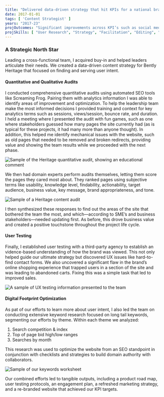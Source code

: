```yaml
---
title: "Delivered data-driven strategy that hit KPIs for a national brand"
date: 2017-01-01
tags: [ 'Content Strategist' ]
years: "2017-23"
projOutcomes: "Significant improvements across KPI’s such as social media engagement, SEM conversions, lowered website bounce rate, website session durations, and web form conversions."
projSkills: [ "User Research", "Strategy", "Facilitation", "Editing", "Vendor Procurement", "IA", "UX", "SEO (search engine optimization)", "SEM (search engine marketing)" ]
---
```


### A Strategic North Star

Leading a cross-functional team, I acquired buy-in and helped leaders articulate their needs. We created a data-driven content strategy for Bently Heritage that focused on finding and serving user intent. 

#### Quantitative and Qualitative Audits

I conducted comprehensive quantitative audits using automated SEO tools like Screaming Frog. Pairing them with analytics information I was able to identify areas of improvement and optimization. To help the leadership team make the most informed decisions I provided training and context for key analytics terms such as sessions, views/session, bounce rate, and duration. I held a meeting where I presented the audit with fun games, such as one where stakeholders guessed how many pages the site currently had (as is typical for these projects, it had many more than anyone thought). In addition, this helped me identify mechanical issues with the website, such as old pages that needed to be removed and broken redirects, providing value and showing the team results while we proceeded with the next phase. 

![Sample of the Heritage quantitative audit, showing an educational comment](/heritage-quan-audit.webp)

We then had domain experts perform audits themselves, letting them score the pages they cared most about. They ranked pages using subjective terms like usability, knowledge level, findability, actionability, target audience, business value, key message, brand appropriateness, and tone. 

![Sample of a Heritage content audit](/heritage-audit-sample.webp)

I then synthesized these responses to find out the areas of the site that bothered the team the most, and which—according to SME&rsquo;s and business stakeholders—needed updating first. As before, this drove business value and created a positive touchstone throughout the project life cycle.

#### User Testing

Finally, I established user testing with a third-party agency to establish an vidence-based understanding of how the brand was viewed. This not only helped guide our ultimate strategy but discovered UX issues like hard-to-find contact forms. We also uncovered a significant flaw in the brand&rsquo;s online shopping experience that trapped users in a section of the site and was leading to abandoned carts. Fixing this was a simple task that led to improved sales. 

![A sample of UX testing information presented to the team](/heritage-audit-results.webp)

#### Digital Footprint Optimization

As pat of our efforts to learn more about user intent, I also led the team on conducting extensive keyword research focused on long tail keywords, segmenting our efforts by theme. Within each theme we analyzed:

1. Search competition & index
1. Top of page bid high/low ranges
1. Searches by month

This research was used to optimize the website from an SEO standpoint in conjunction with checklists and strategies to build domain authority with collaborators. 

![Sample of our keywords worksheet](/heritage-keyword-research.webp)

Our combined efforts led to tangible outputs, including a product road map, user testing protocols, an engagement plan, a refreshed marketing strategy, and a re-branded website that achieved our KPI targets.



